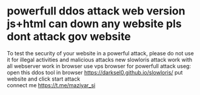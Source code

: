# powerfull ddos attack web version js+html can down any website pls dont attack gov website
To test the security of your website in a powerful attack, please do not use it for illegal activities and malicious attacks
new slowloris attack work with all webserver work in browser use vps browser for powerfull attack
useg:  open this ddos tool in browser https://darksel0.github.io/slowloris/ put website and click start attack  
connect me https://t.me/maziyar_si
